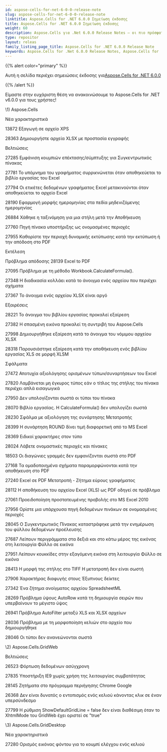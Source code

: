 ```yaml
---
id: aspose-cells-for-net-6-0-0-release-note
slug: aspose-cells-for-net-6-0-0-release-note
linktitle: Aspose.Cells for .NET 6.0.0 Σημείωση έκδοσης
title: Aspose.Cells for .NET 6.0.0 Σημείωση έκδοσης
weight: 60
description: Aspose.Cells για .Net 6.0.0 Release Notes – οι πιο πρόσφατες βελτιώσεις, νέες δυνατότητες και επιδιορθώσεις
type: repositor
layout: releas
family_listing_page_title: Aspose.Cells for .NET 6.0.0 Release Note
keywords: Aspose.Cells for .Net 6.0.0 Release Notes, Aspose.Cells for .Net 6.0.0 updates and fixe
---
```

{{% alert color="primary" %}} 

 Αυτή η σελίδα περιέχει σημειώσεις έκδοσης για[Aspose.Cells for .NET 6.0.0](https://releases.aspose.com/cells/net/new-releases/aspose.cells-for-.net-6.0.0/)

{{% /alert %}} 

 Είμαστε στην ευχάριστη θέση να ανακοινώσουμε το Aspose.Cells for .NET v6.0.0 για τους χρήστες!

\1) Aspose.Cells 

 Νέα χαρακτηριστικά

 13872 Εξαγωγή σε αρχείο XPS

 28363 Δημιουργήστε αρχεία XLSX με προστασία εγγραφής

 Βελτιώσεις

 27285 Εμφάνιση κουμπιών επέκτασης/σύμπτυξης για Συγκεντρωτικός πίνακας

 27781 Το υπόμνημα του γραφήματος συρρικνώνεται όταν αποθηκεύεται το βιβλίο εργασίας του Excel

 27794 Οι ετικέτες δεδομένων γραφήματος Excel μετακινούνται όταν αποθηκεύεται το αρχείο Excel

 28190 Εφαρμογή μορφής ημερομηνίας στα πεδία μηδενιζόμενης ημερομηνίας

 26884 Χάθηκε η ταξινόμηση για μια στήλη μετά την Αποθήκευση

 27760 Πηγή πίνακα υποστήριξης ως ονομασμένες περιοχές

 27955 Καθορίστε την περιοχή δυναμικής εκτύπωσης κατά την εκτύπωση ή την απόδοση στο PDF

 Εκτέλεση

 Πρόβλημα απόδοσης 28139 Excel to PDF

 27095 Πρόβλημα με τη μέθοδο Workbook.CalculateFormula().

 27348 Η διαδικασία κολλάει κατά το άνοιγμα ενός αρχείου που περιέχει σχήματα

 27367 Το άνοιγμα ενός αρχείου XLSX είναι αργό

 Εξαιρέσεις

 28221 Το άνοιγμα του βιβλίου εργασίας προκαλεί εξαίρεση

27382 Η σπασμένη εικόνα προκαλεί τη συντριβή του Aspose.Cells

 27998 Δημιουργήθηκε εξαίρεση κατά το άνοιγμα του νόμιμου αρχείου XLSX

 28318 Παρουσιάστηκε εξαίρεση κατά την αποθήκευση ενός βιβλίου εργασίας XLS σε μορφή XLSM

Σφάλματα

 27472 Αποτυχία αξιολόγησης ορισμένων τύπων/συναρτήσεων του Excel

 27820 Λαμβάνεται μη έγκυρος τύπος εάν ο τίτλος της στήλης του πίνακα περιέχει απλά εισαγωγικά

 27950 Δεν υπολογίζονται σωστά οι τύποι του πίνακα

 28070 Βιβλίο εργασίας. Η CalculateFormula() δεν υπολογίζει σωστά

 28230 Σφάλμα με αξιολόγηση της συνάρτησης Μετατροπής

 28399 Η συνάρτηση ROUND δίνει τιμή διαφορετική από το MS Excel

 28369 Ειδικοί χαρακτήρες στον τύπο

 28024 Λάβετε ονομαστικές περιοχές και πίνακες

 18503 Οι διαγώνιες γραμμές δεν εμφανίζονται σωστά στο PDF

 27168 Τα ομαδοποιημένα σχήματα παραμορφώνονται κατά την αποθήκευση στο PDF

 27240 Excel σε PDF Μετατροπή - Ζήτημα εύρους γραφήματος

 28112 Η αποθήκευση του αρχείου Excel (XLS) ως PDF οδηγεί σε πρόβλημα

 27061 Προειδοποίηση προστατευμένης προβολής στο MS Excel 2010

27956 Ορίστε μια υπάρχουσα πηγή δεδομένων πινάκων σε ονομασμένες περιοχές

 28045 Ο Συγκεντρωτικός Πίνακας καταστράφηκε μετά την ενημέρωση του φύλλου δεδομένων προέλευσης

 27687 Λείπουν περιγράμματα στα δεξιά και στο κάτω μέρος της εικόνας στη λειτουργία Φύλλο σε εικόνα

 27951 Λείπουν κουκκίδες στην εξαγόμενη εικόνα στη λειτουργία Φύλλο σε εικόνα

 28413 Η μορφή της στήλης στο TIFF Η μετατροπή δεν είναι σωστή

 27906 Χαρακτήρας διαφυγής στους Έξυπνους δείκτες

 27342 Ένα ζήτημα ανοίγματος αρχείου SpreadsheetML

 28269 Πρόβλημα ύψους AutoRow κατά τη δημιουργία σειρών που υπερβαίνουν το μέγιστο ύψος

 26941 Πρόβλημα AutoFilter μεταξύ XLS και XLSX αρχείων

 28036 Πρόβλημα με τη μορφοποίηση κελιών στο αρχείο που δημιουργήθηκε

 28046 Οι τύποι δεν ανανεώνονται σωστά

 \2) Aspose.Cells.GridWeb

 Βελτιώσεις

 26523 Φόρτωση δεδομένων ασύγχρονη

 27835 Υποστήριξη IE9 χωρίς χρήση της λειτουργίας συμβατότητας

 28145 Ζητήματα στο πρόγραμμα περιήγησης Chrome Google

 26368 Δεν είναι δυνατός ο εντοπισμός ενός κελιού κάνοντας κλικ σε έναν υπερσύνδεσμο

27799 Η ρύθμιση ShowDefaultGridLine = false δεν είναι διαθέσιμη όταν το XhtmlMode του GridWeb έχει οριστεί σε "true"

 \3) Aspose.Cells.GridDesktop

 Νέα χαρακτηριστικά

27280 Ορισμός εικόνας φόντου για το κουμπί ελέγχου ενός κελιού
